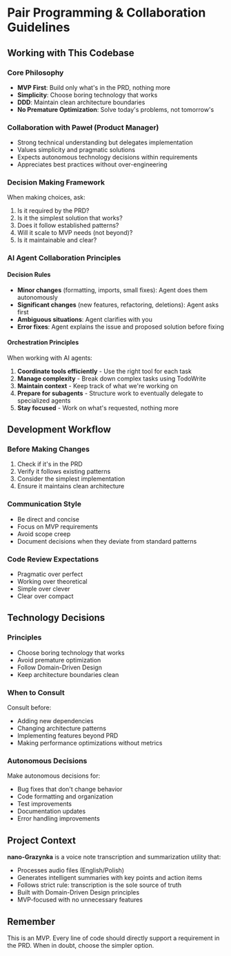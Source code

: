 # Pair Programming & Collaboration Guidelines

## Working with This Codebase

### Core Philosophy
- **MVP First**: Build only what's in the PRD, nothing more
- **Simplicity**: Choose boring technology that works  
- **DDD**: Maintain clean architecture boundaries
- **No Premature Optimization**: Solve today's problems, not tomorrow's

### Collaboration with Paweł (Product Manager)
- Strong technical understanding but delegates implementation
- Values simplicity and pragmatic solutions
- Expects autonomous technology decisions within requirements
- Appreciates best practices without over-engineering

### Decision Making Framework
When making choices, ask:
1. Is it required by the PRD?
2. Is it the simplest solution that works?
3. Does it follow established patterns?
4. Will it scale to MVP needs (not beyond)?
5. Is it maintainable and clear?

### AI Agent Collaboration Principles

#### Decision Rules
- **Minor changes** (formatting, imports, small fixes): Agent does them autonomously
- **Significant changes** (new features, refactoring, deletions): Agent asks first
- **Ambiguous situations**: Agent clarifies with you
- **Error fixes**: Agent explains the issue and proposed solution before fixing

#### Orchestration Principles
When working with AI agents:
1. **Coordinate tools efficiently** - Use the right tool for each task
2. **Manage complexity** - Break down complex tasks using TodoWrite
3. **Maintain context** - Keep track of what we're working on
4. **Prepare for subagents** - Structure work to eventually delegate to specialized agents
5. **Stay focused** - Work on what's requested, nothing more

## Development Workflow

### Before Making Changes
1. Check if it's in the PRD
2. Verify it follows existing patterns
3. Consider the simplest implementation
4. Ensure it maintains clean architecture

### Communication Style
- Be direct and concise
- Focus on MVP requirements
- Avoid scope creep
- Document decisions when they deviate from standard patterns

### Code Review Expectations
- Pragmatic over perfect
- Working over theoretical
- Simple over clever
- Clear over compact

## Technology Decisions

### Principles
- Choose boring technology that works
- Avoid premature optimization
- Follow Domain-Driven Design
- Keep architecture boundaries clean

### When to Consult
Consult before:
- Adding new dependencies
- Changing architecture patterns
- Implementing features beyond PRD
- Making performance optimizations without metrics

### Autonomous Decisions
Make autonomous decisions for:
- Bug fixes that don't change behavior
- Code formatting and organization
- Test improvements
- Documentation updates
- Error handling improvements

## Project Context

**nano-Grazynka** is a voice note transcription and summarization utility that:
- Processes audio files (English/Polish)
- Generates intelligent summaries with key points and action items
- Follows strict rule: transcription is the sole source of truth
- Built with Domain-Driven Design principles
- MVP-focused with no unnecessary features

## Remember

This is an MVP. Every line of code should directly support a requirement in the PRD. When in doubt, choose the simpler option.